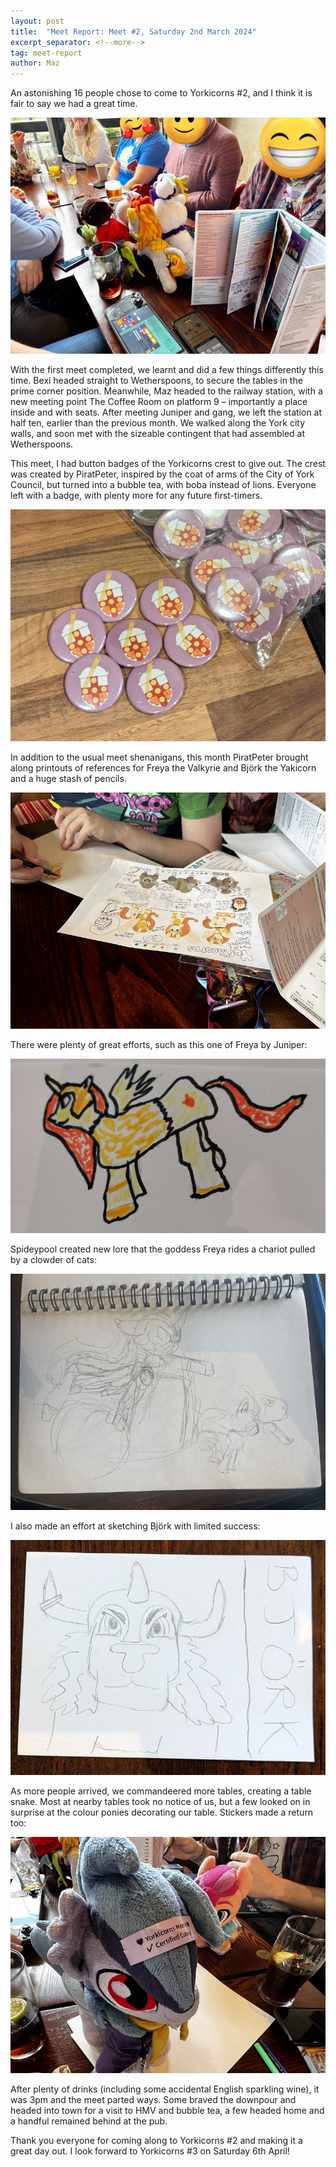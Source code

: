 ```yaml
---
layout: post
title:  "Meet Report: Meet #2, Saturday 2nd March 2024"
excerpt_separator: <!--more-->
tag: meet-report
author: Maz
---
```


An astonishing 16 people chose to come to Yorkicorns #2, and I think it is fair 
to say we had a great time. 

<!--more-->
![Plushies on the table](/assets/images/meet-2-table-plushies.jpg)

With the first meet completed, we learnt and did a few things differently this time. 
Bexi headed straight to Wetherspoons, to secure the tables in the prime corner 
position. Meanwhile, Maz headed to the railway station, with a new meeting point 
The Coffee Room on platform 9 – importantly a place inside and with seats. After 
meeting Juniper and gang, we left the station at half ten, earlier than the previous 
month. We walked along the York city walls, and soon met with the sizeable 
contingent that had assembled at Wetherspoons.

This meet, I had button badges of the Yorkicorns crest to give out. The crest was 
created by PiratPeter, inspired by the coat of arms of the City of York Council, 
but turned into a bubble tea, with boba instead of lions. Everyone left with a 
badge, with plenty more for any future first-timers.

![Yorkicorns crest button badges](/assets/images/meet-2-yorkicorns-crest-button-badges.jpg)

In addition to the usual meet shenanigans, this month PiratPeter brought along 
printouts of references for Freya the Valkyrie and Björk the Yakicorn and a huge 
stash of pencils. 

![Sketching mascots using the reference sheets](/assets/images/meet-2-drawing-mascots.jpg)

There were plenty of great efforts, such as this one of Freya by Juniper:

![Freya by Juniper](/assets/images/meet-2-freya-by-juniper.jpg)

Spideypool created new lore that the goddess Freya rides a chariot pulled by a 
clowder of cats:

![Freya pulled along by a clowder of cats by Spideypool](/assets/images/meet-2-freya-by-spideypool.jpg)

I also made an effort at sketching Björk with limited success:

![Björk by Maz](/assets/images/meet-2-bjork-by-maz.jpg)

As more people arrived, we commandeered more tables, creating a table snake. Most 
at nearby tables took no notice of us, but a few looked on in surprise at the 
colour ponies decorating our table. Stickers made a return too:

![Plushie with sticker saying Yorkicorns Meet Certified cutie](/assets/images/meet-2-certified-cutie.jpg)

After plenty of drinks (including some accidental English sparkling wine), it was 
3pm and the meet parted ways. Some braved the downpour and headed into town for a 
visit to HMV and bubble tea, a few headed home and a handful remained behind at 
the pub. 

Thank you everyone for coming along to Yorkicorns #2 and making it a great day out. 
I look forward to Yorkicorns #3 on Saturday 6th April!
